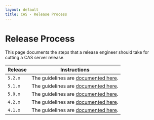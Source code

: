 ```yaml
---
layout: default
title: CAS - Release Process
---
```


# Release Process

This page documents the steps that a release engineer should take for cutting a CAS server release.

| Release               | Instructions
|-----------------------|-------------------------------------------------------------
| `5.2.x`               | The guidelines are [documented here](Release-Process-52X.html).
| `5.1.x`               | The guidelines are [documented here](Release-Process-51X.html).
| `5.0.x`               | The guidelines are [documented here](Release-Process-50X.html).
| `4.2.x`               | The guidelines are [documented here](Release-Process-42X.html).
| `4.1.x`               | The guidelines are [documented here](Release-Process-41X.html).
